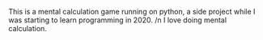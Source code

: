 This is a mental calculation game running on python, a side project while I was starting to learn programming in 2020.
/n I love doing mental calculation.

